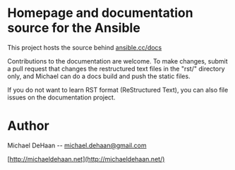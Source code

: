 Homepage and documentation source for the Ansible
=================================================

This project hosts the source behind [ansible.cc/docs](http://ansible.cc/docs)

Contributions to the documentation are welcome.  To make changes, submit a pull request
that changes the restructured text files in the "rst/" directory only, and Michael can
do a docs build and push the static files.

If you do not want to learn RST format (ReStructured Text), you can also file issues
on the documentation project. 

Author
======

Michael DeHaan -- michael.dehaan@gmail.com

[http://michaeldehaan.net](http://michaeldehaan.net/)

